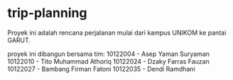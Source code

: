 # trip-planning
Proyek ini adalah rencana perjalanan mulai dari kampus UNIKOM ke pantai GARUT.

proyek ini dibangun bersama tim:
10122004 - Asep Yaman Suryaman
10122010 - Tito Muhammad Athoriq
10122024 - Dzaky Farras Fauzan
10122027 - Bambang Firman Fatoni
10122035 - Dendi Ramdhani

